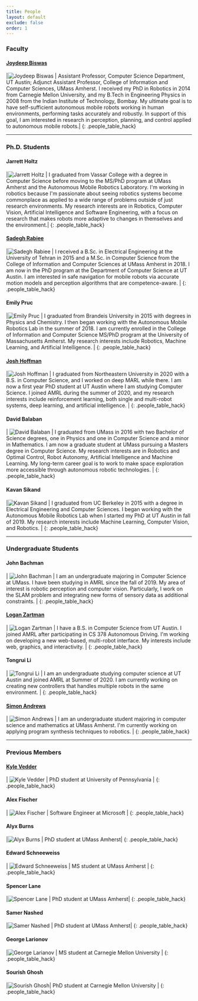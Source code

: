 ```yaml
---
title: People
layout: default
exclude: false
order: 1
---
```


### Faculty

#### [Joydeep Biswas](https://www.joydeepb.com/)

|![Joydeep Biswas](assets/images/people/joydeepb.jpg) | Assistant Professor, Computer Science Department, UT Austin; Adjunct Assistant Professor, College of Information and Computer Sciences, UMass Amherst. I received my PhD in Robotics in 2014 from Carnegie Mellon University, and my B.Tech in Engineering Physics in 2008 from the Indian Institute of Technology, Bombay. My ultimate goal is to have self-sufficient autonomous mobile robots working in human environments, performing tasks accurately and robustly. In support of this goal, I am interested in research in perception, planning, and control applied to autonomous mobile robots.|
{: .people_table_hack}

---

### Ph.D. Students

#### Jarrett Holtz

|![Jarrett Holtz](assets/images/people/jarrett_holtz.jpg) | I graduated from Vassar College with a degree in Computer Science before moving to the MS/PhD program at UMass Amherst and the Autonomous Mobile Robotics Laboratory. I'm working in robotics because I'm passionate about seeing robotics systems become commonplace as applied to a wide range of problems outside of just research environments. My research interests are in Robotics, Computer Vision, Artificial Intelligence and Software Engineering, with a focus on research that makes robots more adaptive to changes in themselves and the environment.|
{: .people_table_hack}

#### [Sadegh Rabiee](http://www.cs.utexas.edu/~srabiee/)

|![Sadegh Rabiee](assets/images/people/sadegh_rabiee.jpg) | I received a B.Sc. in Electrical Engineering at the University of Tehran in 2015 and a M.Sc. in Computer Science from the College of Information and Computer Sciences at UMass Amherst in 2018. I am now in the PhD program at the Department of Computer Science at UT Austin. I am interested in safe navigation for mobile robots via accurate motion models and perception algorithms that are competence-aware. |
{: .people_table_hack}

#### Emily Pruc

|![Emily Pruc](assets/images/people/emily_pruc.jpg)  | I graduated from Brandeis University in 2015 with degrees in Physics and Chemistry. I then began working with the Autonomous Mobile Robotics Lab in the summer of 2018. I am currently enrolled in the College of Information and Computer Science MS/PhD program at the University of Massachusetts Amherst. My research interests include Robotics, Machine Learning, and Artificial Intelligence. |
{: .people_table_hack}

#### [Josh Hoffman](https://www.joshbhoffman.com/)

|![Josh Hoffman](assets/images/people/josh_hoffman.jpg)  | I graduated from Northeastern University in 2020 with a B.S. in Computer Science, and I worked on deep MARL while there. I am now a first year PhD student at UT Austin where I am studying Computer Science. I joined AMRL during the summer of 2020, and my research interests include reinforcement learning, both single and multi-robot systems, deep learning, and artificial intelligence. |
{: .people_table_hack}

#### David Balaban

| ![David Balaban](assets/images/people/david_balaban.jpg) | I graduated from UMass in 2016 with two Bachelor of Science degrees, one in Physics and one in Computer Science and a minor in Mathematics. I am now a graduate student at UMass pursuing a Masters degree in Computer Science. My research interests are in Robotics and Optimal Control, Robot Autonomy, Artificial Intelligence and Machine Learning. My long-term career goal is to work to make space exploration more accessible through autonomous robotic technologies. |
{: .people_table_hack}

#### Kavan Sikand

|![Kavan Sikand](assets/images/people/kavan_sikand.jpg)  | I graduated from UC Berkeley in 2015 with a degree in Electrical Engineering and Computer Sciences. I began working with the Autonomous Mobile Robotics Lab when I started my PhD at UT Austin in fall of 2019. My research interests include Machine Learning, Computer Vision, and Robotics. |
{: .people_table_hack}

---

### Undergraduate Students

#### John Bachman

| ![John Bachman](assets/images/people/john_bachman.jpg) | I am an undergraduate majoring in Computer Science at UMass. I have been studying in AMRL since the fall of 2019. My area of interest is robotic perception and computer vision. Particularly, I work on the SLAM problem and integrating new forms of sensory data as additional constraints. |
{: .people_table_hack}

#### [Logan Zartman](https://zartman.org)

| ![Logan Zartman](assets/images/people/logan_zartman.jpg) | I have a B.S. in Computer Science from UT Austin. I joined AMRL after participating in CS 378 Autonomous Driving. I'm working on developing a new web-based, multi-robot interface. My interests include web, graphics, and interactivity. |
{: .people_table_hack}

#### Tongrui Li

| ![Tongrui Li](assets/images/people/tongrui_li.jpg) | I am an undergraduate studying computer science at UT Austin and joined AMRL at Summer of 2020. I am currently working on creating new controllers that handles multiple robots in the same environment. | 
{: .people_table_hack}

#### [Simon Andrews](https://simonandrews.org/)

| ![Simon Andrews](assets/images/people/simon_andrews.jpg) | I am an undergraduate student majoring in computer science and mathematics at UMass Amherst. I'm currently working on applying program synthesis techniques to robotics. |
{: .people_table_hack}

---

### Previous Members

#### [Kyle Vedder](http://vedder.io)

| ![Kyle Vedder](assets/images/people/kyle_vedder.jpg) | PhD student at University of Pennsylvania |
{: .people_table_hack}

#### Alex Fischer

| ![Alex Fischer](assets/images/people/alex_fischer.jpg) |  Software Engineer at Microsoft |
{: .people_table_hack}

#### Alyx Burns

|![Alyx Burns](assets/images/people/alyx_burns.jpg) | PhD student at UMass Amherst|
{: .people_table_hack}

#### Edward Schneeweiss

| ![Edward Schneeweiss](assets/images/people/eddy_schneeweiss.jpg) | MS student at UMass Amherst |
{: .people_table_hack}

#### Spencer Lane

|![Spencer Lane](assets/images/people/spencer_lane.jpg) | PhD student at UMass Amherst|
{: .people_table_hack}

#### Samer Nashed

|![Samer Nashed](assets/images/people/samer_nashed.jpg) | PhD student at UMass Amherst|
{: .people_table_hack}

#### George Larionov

|![George Larianov](assets/images/people/george_larionov.jpg) | MS student at Carnegie Mellon University |
{: .people_table_hack}

#### Sourish Ghosh

|![Sourish Ghosh](assets/images/people/sourish_ghosh.jpg)| PhD student at Carnegie Mellon University |
{: .people_table_hack}
